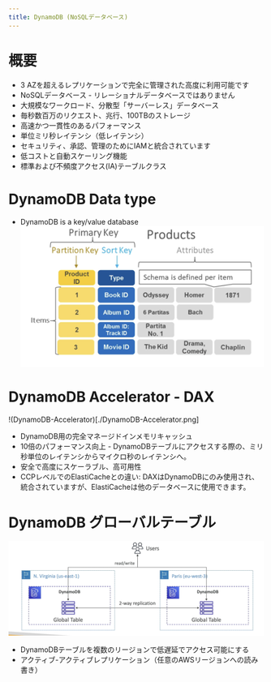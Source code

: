 ```yaml
---
title: DynamoDB (NoSQLデータベース)
---
```


# 概要

- 3 AZを超えるレプリケーションで完全に管理された高度に利用可能です
- NoSQLデータベース - リレーショナルデータベースではありません
- 大規模なワークロード、分散型「サーバーレス」データベース
- 毎秒数百万のリクエスト、兆行、100TBのストレージ
- 高速かつ一貫性のあるパフォーマンス
- 単位ミリ秒レイテンシ（低レイテンシ）
- セキュリティ、承認、管理のためにIAMと統合されています
- 低コストと自動スケーリング機能
- 標準および不頻度アクセス(IA)テーブルクラス

# DynamoDB Data type

- DynamoDB is a key/value database
  ![DynamicDBDataTypes](./DynamoDB-datatype.png)

# DynamoDB Accelerator - DAX

!(DynamoDB-Accelerator)[./DynamoDB-Accelerator.png]

- DynamoDB用の完全マネージドインメモリキャッシュ
- 10倍のパフォーマンス向上 - DynamoDBテーブルにアクセスする際の、ミリ秒単位のレイテンシからマイクロ秒のレイテンシへ。
- 安全で高度にスケーラブル、高可用性
- CCPレベルでのElastiCacheとの違い: DAXはDynamoDBにのみ使用され、統合されていますが、ElastiCacheは他のデータベースに使用できます。

# DynamoDB グローバルテーブル

![DynamoDB-global](./DynamoDB-global.png)

- DynamoDBテーブルを複数のリージョンで低遅延でアクセス可能にする
- アクティブ-アクティブレプリケーション（任意のAWSリージョンへの読み書き）
